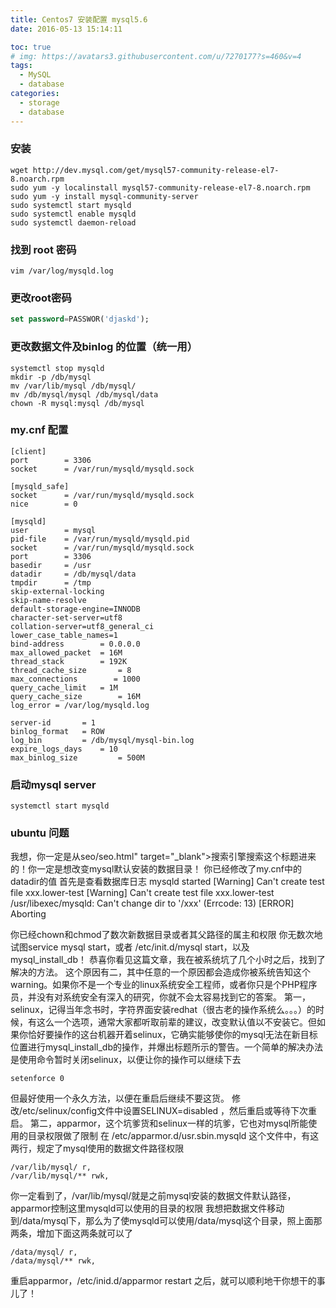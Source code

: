 ```yaml
---
title: Centos7 安装配置 mysql5.6
date: 2016-05-13 15:14:11

toc: true
# img: https://avatars3.githubusercontent.com/u/7270177?s=460&v=4
tags:
  - MySQL
  - database
categories:
  - storage
  - database
---
```


### 安装
```
wget http://dev.mysql.com/get/mysql57-community-release-el7-8.noarch.rpm
sudo yum -y localinstall mysql57-community-release-el7-8.noarch.rpm
sudo yum -y install mysql-community-server
sudo systemctl start mysqld
sudo systemctl enable mysqld
sudo systemctl daemon-reload

```

### 找到 root 密码
```
vim /var/log/mysqld.log 
```
### 更改root密码
```sql
set password=PASSWOR('djaskd');
```

### 更改数据文件及binlog 的位置（统一用）
```
systemctl stop mysqld
mkdir -p /db/mysql
mv /var/lib/mysql /db/mysql/
mv /db/mysql/mysql /db/mysql/data
chown -R mysql:mysql /db/mysql
```

### my.cnf 配置
```
[client]
port        = 3306
socket      = /var/run/mysqld/mysqld.sock

[mysqld_safe]
socket      = /var/run/mysqld/mysqld.sock
nice        = 0

[mysqld]
user        = mysql
pid-file    = /var/run/mysqld/mysqld.pid
socket      = /var/run/mysqld/mysqld.sock
port        = 3306
basedir     = /usr
datadir     = /db/mysql/data
tmpdir      = /tmp
skip-external-locking
skip-name-resolve
default-storage-engine=INNODB
character-set-server=utf8
collation-server=utf8_general_ci
lower_case_table_names=1
bind-address        = 0.0.0.0
max_allowed_packet  = 16M
thread_stack        = 192K
thread_cache_size       = 8
max_connections        = 1000
query_cache_limit   = 1M
query_cache_size        = 16M
log_error = /var/log/mysqld.log

server-id       = 1
binlog_format   = ROW
log_bin         = /db/mysql/mysql-bin.log
expire_logs_days    = 10
max_binlog_size         = 500M

```
### 启动mysql server
```
systemctl start mysqld
```


### ubuntu 问题

我想，你一定是从seo/seo.html" target="_blank">搜索引擎搜索这个标题进来的！你一定是想改变mysql默认安装的数据目录！
你已经修改了my.cnf中的datadir的值
首先是查看数据库日志
mysqld started
[Warning] Can't create test file xxx.lower-test 
[Warning] Can't create test file xxx.lower-test 
/usr/libexec/mysqld: Can't change dir to '/xxx' (Errcode: 13) 
[ERROR] Aborting
 
你已经chown和chmod了数次新数据目录或者其父路径的属主和权限
你无数次地试图service mysql start，或者 /etc/init.d/mysql start，以及mysql_install_db！
恭喜你看见这篇文章，我在被系统坑了几个小时之后，找到了解决的方法。
这个原因有二，其中任意的一个原因都会造成你被系统告知这个warning。如果你不是一个专业的linux系统安全工程师，或者你只是个PHP程序员，并没有对系统安全有深入的研究，你就不会太容易找到它的答案。
第一，selinux，记得当年念书时，字符界面安装redhat（很古老的操作系统么。。。）的时候，有这么一个选项，通常大家都听取前辈的建议，改变默认值以不安装它。但如果你恰好要操作的这台机器开着selinux，它确实能够使你的mysql无法在新目标位置进行mysql_install_db的操作，并爆出标题所示的警告。一个简单的解决办法是使用命令暂时关闭selinux，以便让你的操作可以继续下去
```
setenforce 0
```
但最好使用一个永久方法，以便在重启后继续不要这货。
修改/etc/selinux/config文件中设置SELINUX=disabled ，然后重启或等待下次重启。
第二，apparmor，这个坑爹货和selinux一样的坑爹，它也对mysql所能使用的目录权限做了限制
在 /etc/apparmor.d/usr.sbin.mysqld 这个文件中，有这两行，规定了mysql使用的数据文件路径权限

```
/var/lib/mysql/ r,
/var/lib/mysql/** rwk,
```
你一定看到了，/var/lib/mysql/就是之前mysql安装的数据文件默认路径，apparmor控制这里mysqld可以使用的目录的权限
我想把数据文件移动到/data/mysql下，那么为了使mysqld可以使用/data/mysql这个目录，照上面那两条，增加下面这两条就可以了
```
/data/mysql/ r,
/data/mysql/** rwk,
```
重启apparmor，/etc/inid.d/apparmor restart
之后，就可以顺利地干你想干的事儿了！